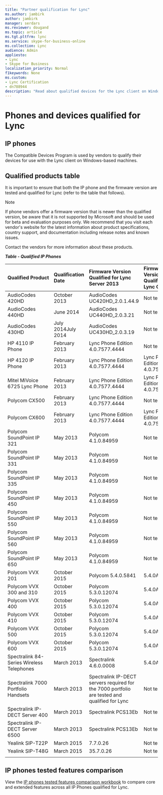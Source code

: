 ```yaml
---
title: "Partner qualification for Lync"
ms.author: jambirk
author: jambirk
manager: serdars
ms.reviewer: dougand
ms.topic: article
ms.tgt.pltfrm: lync
ms.service: skype-for-business-online
ms.collection: Lync
audience: Admin
appliesto:
- Lync
- Skype for Business 
localization_priority: Normal
f1keywords: None
ms.custom:
- Lync Certification
- dn788944
description: "Read about qualified devices for the Lync client on Windows-based machines."
---
```


# Phones and devices qualified for  Lync

## IP phones

The Compatible Devices Program is used by vendors to  qualify their devices for use with the Lync client on Windows-based machines.

## Qualified products table

It is important to ensure that both the IP phone and the firmware version are tested and qualified for Lync (refer to the table that follows).

> [!NOTE]
> If phone vendors offer a firmware version that is newer than the qualified version, be aware that it is not supported by Microsoft and should be used for beta and evaluation purposes only. We recommend that you visit each vendor's website for the latest information about product specifications, country support, and documentation including release notes and known issues. 

Contact the vendors for more information about these products.

***Table - Qualified IP Phones***


| Qualified&nbsp;Product                    | Qualification Date | Firmware Version Qualified for Lync Server 2013                                               | Firmware Version Qualified for Lync Online | Firmware Version Qualified for Lync Server 2010                                               |
|:------------------------------------------|:-------------------|:----------------------------------------------------------------------------------------------|:-------------------------------------------|:----------------------------------------------------------------------------------------------|
| AudioCodes 420HD                          | October 2013       | AudioCodes UC420HD_2.0.1.44.9                                                                 | Not tested                                 | AudioCodes UC420HD_2.0.1.44.9                                                                 |
| AudioCodes 440HD                          | June 2014          | AudioCodes UC440HD_2.0.3.21                                                                   | Not tested                                 | AudioCodes UC440HD_2.0.3.21                                                                   |
| AudioCodes 430HD                          | July 2014July 2014 | AudioCodes UC430HD_2.0.3.19                                                                   | Not tested                                 |                                                                                               |
| HP 4110 IP Phone                          | February 2013      | Lync Phone Edition 4.0.7577.4444                                                              | Not tested                                 |                                                                                               |
| HP 4120 IP Phone                          | February 2013      | Lync Phone Edition 4.0.7577.4444                                                              | Lync Phone Edition 4.0.7577.4444           | Lync Phone Edition 4.0.7577.4444                                                              |
| Mitel MiVoice 6725 Lync Phone             | February 2013      | Lync Phone Edition 4.0.7577.4444                                                              | Lync Phone Edition 4.0.7577.4444           | Lync Phone Edition 4.0.7577.4444                                                              |
| Polycom CX500                             | February 2013      | Lync Phone Edition 4.0.7577.4444                                                              | Not tested                                 | Lync Phone Edition 4.0.7577.4444                                                              |
| Polycom CX600                             | February 2013      | Lync Phone Edition 4.0.7577.4444                                                              | Lync Phone Edition 4.0.7577.4444           | Lync Phone Edition 4.0.7577.4444                                                              |
| Polycom SoundPoint IP 321                 | May 2013           | Polycom 4.1.0.84959                                                                           | Not tested                                 | Polycom 4.1.0. 84792                                                                          |
| Polycom SoundPoint IP 331                 | May 2013           | Polycom 4.1.0.84959                                                                           | Not tested                                 | Polycom 4.1.0. 84793                                                                          |
| Polycom SoundPoint IP 335                 | May 2013           | Polycom 4.1.0.84959                                                                           | Not tested                                 | Polycom 4.1.0.84792                                                                           |
| Polycom SoundPoint IP 450                 | May 2013           | Polycom 4.1.0.84959                                                                           | Not tested                                 | Polycom 4.1.0.83139                                                                           |
| Polycom SoundPoint IP 550                 | May 2013           | Polycom 4.1.0.84959                                                                           | Not tested                                 | Polycom 4.1.0.83139                                                                           |
| Polycom SoundPoint IP 560                 | May 2013           | Polycom 4.1.0.84959                                                                           | Not tested                                 | Polycom 4.1.0.83140                                                                           |
| Polycom SoundPoint IP 650                 | May 2013           | Polycom 4.1.0.84959                                                                           | Not tested                                 | Polycom 4.1.0.83141                                                                           |
| Polycom VVX 201                           | October 2015       | Polycom 5.4.0.5841                                                                            | 5.4.0A                                     |                                                                                               |
| Polycom VVX 300 and 310                   | October 2015       | Polycom 5.3.0.12074                                                                           | 5.4.0A                                     | Polycom 4.1.4.7430                                                                            |
| Polycom VVX 400                           | October 2015       | Polycom 5.3.0.12074                                                                           | 5.4.0A                                     | Polycom 4.1.4.7430                                                                            |
| Polycom VVX 410                           | October 2015       | Polycom 5.3.0.12074                                                                           | 5.4.0A                                     | Polycom 4.1.4.7430                                                                            |
| Polycom VVX 500                           | October 2015       | Polycom 5.3.0.12074                                                                           | 5.4.0A                                     | Polycom 4.1.2.25646                                                                           |
| Polycom VVX 600                           | October 2015       | Polycom 5.3.0.12074                                                                           | 5.4.0A                                     | Polycom 4.1.2.25646                                                                           |
| Spectralink 84-Series Wireless Telephones | March 2013         | Spectralink 4.6.0.0008                                                                        | 5.4.0A                                     | Spectralink 4.6.0.0008                                                                        |
| Spectralink 7000 Portfolio Handsets       | March 2013         | Spectralink IP-DECT servers required for the 7000 portfolio are tested and qualified for Lync | Not tested                                 | Spectralink IP-DECT servers required for the 7000 portfolio are tested and qualified for Lync |
| Spectralink IP-DECT Server 400            | March 2013         | Spectralink PCS13Eb                                                                           | Not tested                                 | Spectralink PCS13Eb                                                                           |
| Spectralink IP-DECT Server 6500           | March 2013         | Spectralink PCS13Eb                                                                           | Not tested                                 | Spectralink PCS13Eb                                                                           |
| Yealink SIP-T22P                          | March 2015         | 7.7.0.26                                                                                      | Not tested                                 | 7.7.0.26                                                                                      |
| Yealink SIP-T48G                          | March 2015         | 35.7.0.26                                                                                     | Not tested                                 | 35.7.0.26                                                                                     |
|                                           |                    |                                                                                               |                                            |                                                                                               |

## IP phones tested features comparison
View the [IP phones tested features comparison workbook](http://partnersolutions.skypeforbusiness.com/solutionscatalog/Export?categoryid=1) to compare core and extended features across all IP Phones qualified for Lync.
